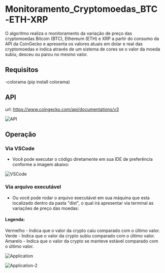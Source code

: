 # Monitoramento_Cryptomoedas_BTC-ETH-XRP
O algoritmo realiza o monitoramento da variação de preço das cryptomoedas Bitcoin (BTC), Ethereum (ETH) e XRP a partir do consumo da API da CoinGecko e apresenta os valores atuais em dolar e real das cryptomoedas e indica através de um sistema de cores se o valor da moeda subiu, desceu ou parou no mesmo valor.

## Requisitos
-colorama (pip install colorama)

## API
url: https://www.coingecko.com/api/documentations/v3

![API](https://user-images.githubusercontent.com/40063504/114242963-22863e80-9962-11eb-8eef-71c8dc6570cf.PNG)

## Operação
### Via VSCode
- Você pode executar o código diretamente em sua IDE de preferência conforme a imagem abaixo:

![VSCode](https://user-images.githubusercontent.com/40063504/114242804-e18e2a00-9961-11eb-97be-ec11ab7fd012.PNG)

### Via arquivo executável
- Ou você pode rodar o arquivo executável em sua máquina que esta localizado dentro da pasta "dist", o qual irá apresentar via terminal as variações de preço das moedas:

#### Legenda:
Vermelho - Indica que o valor da crypto caiu comparado com o último valor.
Verde - Indica que o valor da crypto subiu comparado com o último valor.
Amarelo - Indica que o valor da crypto se manteve estável comparado com o último valor.


![Application](https://user-images.githubusercontent.com/40063504/114242850-f36fcd00-9961-11eb-8033-02e0cc072a7c.PNG)


![Application-2](https://user-images.githubusercontent.com/40063504/114242860-f5d22700-9961-11eb-8ef8-55704c2e7dad.PNG)
